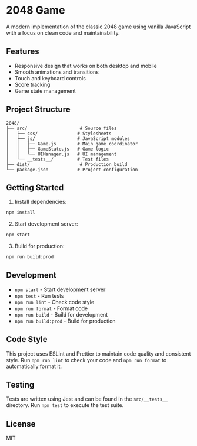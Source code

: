 # 2048 Game

A modern implementation of the classic 2048 game using vanilla JavaScript with a focus on clean code and maintainability.

## Features

- Responsive design that works on both desktop and mobile
- Smooth animations and transitions
- Touch and keyboard controls
- Score tracking
- Game state management

## Project Structure

```
2048/
├── src/                    # Source files
│   ├── css/               # Stylesheets
│   ├── js/                # JavaScript modules
│   │   ├── Game.js        # Main game coordinator
│   │   ├── GameState.js   # Game logic
│   │   └── UIManager.js   # UI management
│   └── __tests__/         # Test files
├── dist/                   # Production build
└── package.json           # Project configuration
```

## Getting Started

1. Install dependencies:
```bash
npm install
```

2. Start development server:
```bash
npm start
```

3. Build for production:
```bash
npm run build:prod
```

## Development

- `npm start` - Start development server
- `npm test` - Run tests
- `npm run lint` - Check code style
- `npm run format` - Format code
- `npm run build` - Build for development
- `npm run build:prod` - Build for production

## Code Style

This project uses ESLint and Prettier to maintain code quality and consistent style. Run `npm run lint` to check your code and `npm run format` to automatically format it.

## Testing

Tests are written using Jest and can be found in the `src/__tests__` directory. Run `npm test` to execute the test suite.

## License

MIT

